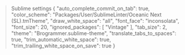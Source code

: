 > Sublime settings
{
  "auto_complete_commit_on_tab": true,
  "color_scheme": "Packages/User/SublimeLinter/Oceanic Next (SL).tmTheme",
  "draw_white_space": "all",
  "font_face": "inconsolata",
  "font_size": 20,
  "ignored_packages":
  [
    "Vintage"
  ],
  "tab_size": 2,
  "theme": "Brogrammer.sublime-theme",
  "translate_tabs_to_spaces": true,
  "trim_automatic_white_space": true,
  "trim_trailing_white_space_on_save": true
}
